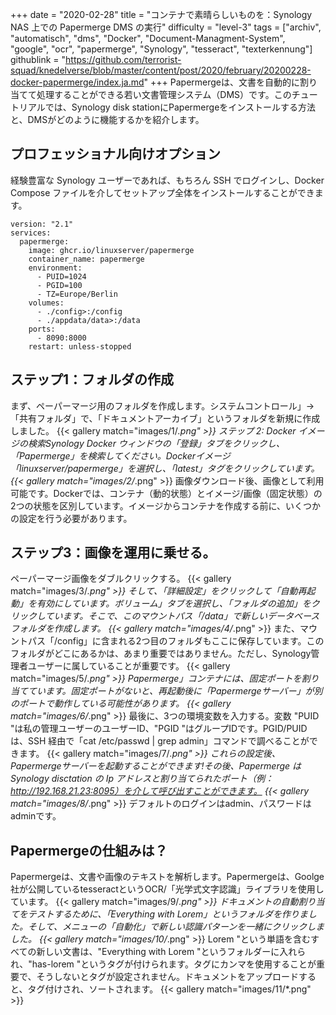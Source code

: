 +++
date = "2020-02-28"
title = "コンテナで素晴らしいものを：Synology NAS 上での Papermerge DMS の実行"
difficulty = "level-3"
tags = ["archiv", "automatisch", "dms", "Docker", "Document-Managment-System", "google", "ocr", "papermerge", "Synology", "tesseract", "texterkennung"]
githublink = "https://github.com/terrorist-squad/knedelverse/blob/master/content/post/2020/february/20200228-docker-papermerge/index.ja.md"
+++
Papermergeは、文書を自動的に割り当てて処理することができる若い文書管理システム（DMS）です。このチュートリアルでは、Synology disk stationにPapermergeをインストールする方法と、DMSがどのように機能するかを紹介します。
## プロフェッショナル向けオプション
経験豊富な Synology ユーザーであれば、もちろん SSH でログインし、Docker Compose ファイルを介してセットアップ全体をインストールすることができます。
```
version: "2.1"
services:
  papermerge:
    image: ghcr.io/linuxserver/papermerge
    container_name: papermerge
    environment:
      - PUID=1024
      - PGID=100
      - TZ=Europe/Berlin
    volumes:
      - ./config>:/config
      - ./appdata/data>:/data
    ports:
      - 8090:8000
    restart: unless-stopped

```

## ステップ1：フォルダの作成
まず、ペーパーマージ用のフォルダを作成します。システムコントロール」→「共有フォルダ」で、「ドキュメントアーカイブ」というフォルダを新規に作成しました。
{{< gallery match="images/1/*.png" >}}
ステップ 2: Docker イメージの検索Synology Docker ウィンドウの「登録」タブをクリックし、「Papermerge」を検索してください。Dockerイメージ「linuxserver/papermerge」を選択し、「latest」タグをクリックしています。
{{< gallery match="images/2/*.png" >}}
画像ダウンロード後、画像として利用可能です。Dockerでは、コンテナ（動的状態）とイメージ/画像（固定状態）の2つの状態を区別しています。イメージからコンテナを作成する前に、いくつかの設定を行う必要があります。
## ステップ3：画像を運用に乗せる。
ペーパーマージ画像をダブルクリックする。
{{< gallery match="images/3/*.png" >}}
そして、「詳細設定」をクリックして「自動再起動」を有効にしています。ボリューム」タブを選択し、「フォルダの追加」をクリックしています。そこで、このマウントパス「/data」で新しいデータベースフォルダを作成します。
{{< gallery match="images/4/*.png" >}}
また、マウントパス「/config」に含まれる2つ目のフォルダもここに保存しています。このフォルダがどこにあるかは、あまり重要ではありません。ただし、Synology管理者ユーザーに属していることが重要です。
{{< gallery match="images/5/*.png" >}}
Papermerge」コンテナには、固定ポートを割り当てています。固定ポートがないと、再起動後に「Papermergeサーバー」が別のポートで動作している可能性があります。
{{< gallery match="images/6/*.png" >}}
最後に、3つの環境変数を入力する。変数 "PUID "は私の管理ユーザーのユーザーID、"PGID "はグループIDです。PGID/PUID は、SSH 経由で「cat /etc/passwd | grep admin」コマンドで調べることができます。
{{< gallery match="images/7/*.png" >}}
これらの設定後、Papermergeサーバーを起動することができます!その後、Papermerge は Synology disctation の Ip アドレスと割り当てられたポート（例：http://192.168.21.23:8095）を介して呼び出すことができます。
{{< gallery match="images/8/*.png" >}}
デフォルトのログインはadmin、パスワードはadminです。
## Papermergeの仕組みは？
Papermergeは、文書や画像のテキストを解析します。Papermergeは、Goolge社が公開しているtesseractというOCR/「光学式文字認識」ライブラリを使用しています。
{{< gallery match="images/9/*.png" >}}
ドキュメントの自動割り当てをテストするために、「Everything with Lorem」というフォルダを作りました。そして、メニューの「自動化」で新しい認識パターンを一緒にクリックしました。
{{< gallery match="images/10/*.png" >}}
Lorem "という単語を含むすべての新しい文書は、"Everything with Lorem "というフォルダーに入れられ、"has-lorem "というタグが付けられます。タグにカンマを使用することが重要で、そうしないとタグが設定されません。ドキュメントをアップロードすると、タグ付けされ、ソートされます。
{{< gallery match="images/11/*.png" >}}
